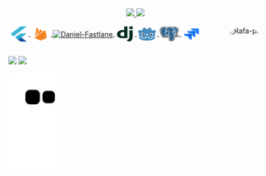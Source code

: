 <div align="center">
  <a href="https://github.com/danielmessi13">
  <img height="180em" src="https://github-readme-stats.vercel.app/api?username=danielmessi13&show_icons=true&theme=dracula&include_all_commits=true&count_private=true"/>
  <img height="180em" src="https://github-readme-stats.vercel.app/api/top-langs/?username=danielmessi13&layout=compact&langs_count=7&theme=dracula"/>
</div>
<div style="display: inline_block"><br>
  <img align="center" alt="Daniel-Flutter" height="30" width="40" src="https://github.com/devicons/devicon/blob/master/icons/flutter/flutter-original.svg">
  <img align="center" alt="Daniel-Firebase" height="30" width="40" src="https://github.com/devicons/devicon/blob/master/icons/firebase/firebase-plain.svg">
  <img align="center" alt="Daniel-Fastlane" height="30" width="40" src="https://www.svgrepo.com/show/353731/fastlane.svg">
  <img align="center" alt="Daniel-Django" height="30" width="40" src="https://github.com/devicons/devicon/blob/master/icons/django/django-plain.svg">
  <img align="center" alt="Daniel-Godot" height="30" width="40" src="https://github.com/devicons/devicon/blob/master/icons/godot/godot-original.svg">
  <img align="center" alt="Daniel-Postgresql" height="30" width="40" src="https://github.com/devicons/devicon/blob/master/icons/postgresql/postgresql-original.svg">
  <img align="center" alt="Daniel-Jira" height="30" width="40" src="https://github.com/devicons/devicon/blob/master/icons/jira/jira-original.svg">
  
  
  <img align="right" alt="Rafa-pic" height="150" style="border-radius:50px;" src="https://media.discordapp.net/attachments/639956127056134178/890373478988013628/Publicacoes_Instagram_1_1.png?width=676&height=676">
</div>
  
  ##
 
<div> 



  <a href = "mailto:danielmessi13@hotmail.com"><img src="https://img.shields.io/badge/-Gmail-%23333?style=for-the-badge&logo=gmail&logoColor=white" target="_blank"></a>
  <a href="https://www.linkedin.com/in/rafaella-ballerini-45875016a" target="_blank"><img src="https://img.shields.io/badge/-LinkedIn-%230077B5?style=for-the-badge&logo=linkedin&logoColor=white" target="_blank"></a> 
 
  ![Snake animation](https://github.com/danielmessi13/danielmessi13/blob/output/github-contribution-grid-snake.svg)
 
</div>
